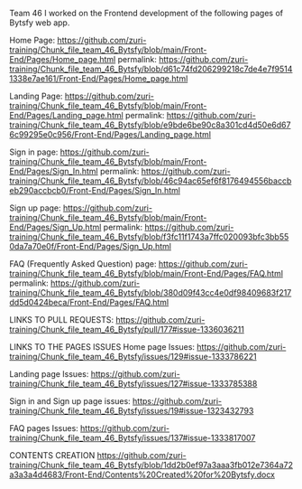 Team 46 
I worked on the Frontend development of the following pages of Bytsfy web app.

Home Page:            https://github.com/zuri-training/Chunk_file_team_46_Bytsfy/blob/main/Front-End/Pages/Home_page.html
                      permalink: https://github.com/zuri-training/Chunk_file_team_46_Bytsfy/blob/d61c74fd206299218c7de4e7f95141338e7ae161/Front-End/Pages/Home_page.html

Landing Page:         https://github.com/zuri-training/Chunk_file_team_46_Bytsfy/blob/main/Front-End/Pages/Landing_page.html
                      permalink: https://github.com/zuri-training/Chunk_file_team_46_Bytsfy/blob/e9bde6be90c8a301cd4d50e6d676c99295e0c956/Front-End/Pages/Landing_page.html

Sign in page:         https://github.com/zuri-training/Chunk_file_team_46_Bytsfy/blob/main/Front-End/Pages/Sign_In.html
                      permalink: https://github.com/zuri-training/Chunk_file_team_46_Bytsfy/blob/46c94ac65ef6f8176494556baccbeb290accbcb0/Front-End/Pages/Sign_In.html

Sign up page:         https://github.com/zuri-training/Chunk_file_team_46_Bytsfy/blob/main/Front-End/Pages/Sign_Up.html
                      permalink: https://github.com/zuri-training/Chunk_file_team_46_Bytsfy/blob/f3fc11f1743a7ffc020093bfc3bb550da7a70e0f/Front-End/Pages/Sign_Up.html

FAQ (Frequently Asked Question) page: https://github.com/zuri-training/Chunk_file_team_46_Bytsfy/blob/main/Front-End/Pages/FAQ.html
                      permalink: https://github.com/zuri-training/Chunk_file_team_46_Bytsfy/blob/380d09f43cc4e0df98409683f217dd5d0424beca/Front-End/Pages/FAQ.html


LINKS TO PULL REQUESTS: https://github.com/zuri-training/Chunk_file_team_46_Bytsfy/pull/177#issue-1336036211



LINKS TO THE PAGES ISSUES
Home page Issues:     https://github.com/zuri-training/Chunk_file_team_46_Bytsfy/issues/129#issue-1333786221

Landing page Issues:  https://github.com/zuri-training/Chunk_file_team_46_Bytsfy/issues/127#issue-1333785388

Sign in and Sign up page issues: https://github.com/zuri-training/Chunk_file_team_46_Bytsfy/issues/19#issue-1323432793

FAQ pages Issues:     https://github.com/zuri-training/Chunk_file_team_46_Bytsfy/issues/137#issue-1333817007

CONTENTS CREATION
https://github.com/zuri-training/Chunk_file_team_46_Bytsfy/blob/1dd2b0ef97a3aaa3fb012e7364a72a3a3a4d4683/Front-End/Contents%20Created%20for%20Bytsfy.docx
